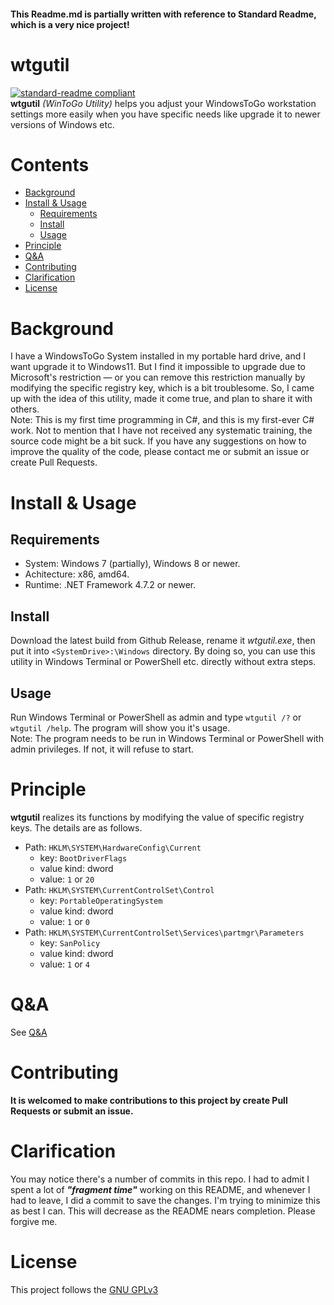 #### This Readme.md is partially written with reference to Standard Readme, which is a very nice project!  
# wtgutil
[![standard-readme compliant](https://img.shields.io/badge/readme%20style-standard-brightgreen.svg?style=flat-square)](https://github.com/RichardLitt/standard-readme)  
**wtgutil** _(WinToGo Utility)_ helps you adjust your WindowsToGo workstation settings more easily when you have specific needs like upgrade it to newer versions of Windows etc.
# Contents
- [Background](#background)
- [Install & Usage](#iau)
  - [Requirements](#requirements)
  - [Install](#install)
  - [Usage](#usage)
- [Principle](#principle)
- [Q&A](#ques)
- [Contributing](#contributing)
- [Clarification](#clarification)
- [License](#license)
# Background
I have a WindowsToGo System installed in my portable hard drive, and I want upgrade it to Windows11. But I find it impossible to upgrade due to Microsoft's restriction — or you can remove this restriction manually by modifying the specific registry key, which is a bit troublesome. So, I came up with the idea of this utility, made it come true, and plan to share it with others.  
Note: This is my first time programming in C#, and this is my first-ever C# work. Not to mention that I have not received any systematic training, the source code might be a bit suck. If you have any suggestions on how to improve the quality of the code, please contact me or submit an issue or create Pull Requests.
# <span id="iau">Install & Usage</span>
## Requirements
- System: Windows 7 (partially), Windows 8 or newer.
- Achitecture: x86, amd64.
- Runtime: .NET Framework 4.7.2 or newer.
## Install
Download the latest build from Github Release, rename it *wtgutil.exe*, then put it into `<SystemDrive>:\Windows` directory. By doing so, you can use this utility in Windows Terminal or PowerShell etc. directly without extra steps.
## Usage
Run Windows Terminal or PowerShell as admin and type `wtgutil /?` or `wtgutil /help`. The program will show you it's usage.  
Note: The program needs to be run in Windows Terminal or PowerShell with admin privileges. If not, it will refuse to start.
# Principle
**wtgutil** realizes its functions by modifying the value of specific registry keys. The details are as follows.  
- Path: `HKLM\SYSTEM\HardwareConfig\Current`  
  - key: `BootDriverFlags`  
  - value kind: dword
  - value: `1` or `20`  
- Path: `HKLM\SYSTEM\CurrentControlSet\Control`  
  - key: `PortableOperatingSystem`  
  - value kind: dword
  - value: `1` or `0`   
- Path: `HKLM\SYSTEM\CurrentControlSet\Services\partmgr\Parameters`  
  - key: `SanPolicy`  
  - value kind: dword
  - value: `1` or `4`  
# <span id="ques">Q&A</span>
See [Q&A](Ques.md)
# Contributing
**It is welcomed to make contributions to this project by create Pull Requests or submit an issue.**
# Clarification
You may notice there's a number of commits in this repo. I had to admit I spent a lot of ***"fragment time"*** working on this README, and whenever I had to leave, I did a commit to save the changes. I'm trying to minimize this as best I can. This will decrease as the README nears completion. Please forgive me.
# License
This project follows the [GNU GPLv3](LICENSE)
